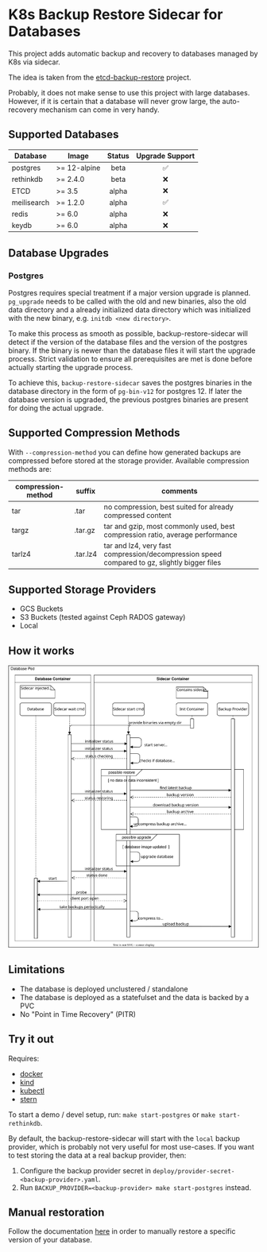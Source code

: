 # K8s Backup Restore Sidecar for Databases

This project adds automatic backup and recovery to databases managed by K8s via sidecar.

The idea is taken from the [etcd-backup-restore](https://github.com/gardener/etcd-backup-restore) project.

Probably, it does not make sense to use this project with large databases. However, if it is certain that a database will never grow large, the auto-recovery mechanism can come in very handy.

## Supported Databases

| Database    | Image        | Status | Upgrade Support |
|-------------|--------------|:------:|:---------------:|
| postgres    | >= 12-alpine |  beta  |        ✅        |
| rethinkdb   | >= 2.4.0     |  beta  |        ❌        |
| ETCD        | >= 3.5       | alpha  |        ❌        |
| meilisearch | >= 1.2.0     | alpha  |        ✅        |
| redis       | >= 6.0       | alpha  |        ❌        |
| keydb       | >= 6.0       | alpha  |        ❌        |

## Database Upgrades

### Postgres

Postgres requires special treatment if a major version upgrade is planned. `pg_upgrade` needs to be called with the old and new binaries, also the old data directory and a already initialized data directory which was initialized with the new binary, e.g. `initdb <new directory>`.

To make this process as smooth as possible, backup-restore-sidecar will detect if the version of the database files and the version of the postgres binary. If the binary is newer than the database files it will start the upgrade process. Strict validation to ensure all prerequisites are met is done before actually starting the upgrade process.

To achieve this, `backup-restore-sidecar` saves the postgres binaries in the database directory in the form of `pg-bin-v12` for postgres 12. If later the database version is upgraded, the previous postgres binaries are present for doing the actual upgrade.

## Supported Compression Methods

With `--compression-method` you can define how generated backups are compressed before stored at the storage provider. Available compression methods are:

| compression-method | suffix   | comments                                                                                     |
|--------------------|----------|----------------------------------------------------------------------------------------------|
| tar                | .tar     | no compression, best suited for already compressed content                                   |
| targz              | .tar.gz  | tar and gzip, most commonly used, best compression ratio, average performance                |
| tarlz4             | .tar.lz4 | tar and lz4, very fast compression/decompression speed compared to gz, slightly bigger files |

## Supported Storage Providers

- GCS Buckets
- S3 Buckets (tested against Ceph RADOS gateway)
- Local

## How it works

![Sequence Diagram](docs/sequence.drawio.svg)

## Limitations

- The database is deployed unclustered / standalone
- The database is deployed as a statefulset and the data is backed by a PVC
- No "Point in Time Recovery" (PITR)

## Try it out

Requires:

- [docker](https://www.docker.com/)
- [kind](https://github.com/kubernetes-sigs/kind)
- [kubectl](https://kubernetes.io/docs/tasks/tools/install-kubectl/)
- [stern](https://github.com/wercker/stern)

To start a demo / devel setup, run: `make start-postgres` or `make start-rethinkdb`.

By default, the backup-restore-sidecar will start with the `local` backup provider, which is probably not very useful for most use-cases. If you want to test storing the data at a real backup provider, then:

1. Configure the backup provider secret in `deploy/provider-secret-<backup-provider>.yaml`.
2. Run `BACKUP_PROVIDER=<backup-provider> make start-postgres` instead.

## Manual restoration

Follow the documentation [here](docs/manual_restore.md) in order to manually restore a specific version of your database.
